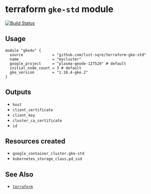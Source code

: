 terraform `gke-std` module
===

[![Build Status](https://travis-ci.org/lsst-sqre/terraform-gke-std.png)](https://travis-ci.org/lsst-sqre/terraform-gke-std)

Usage
---

    module "gke4u" {
      source             = "github.com/lsst-sqre/terraform-gke-std"
      name               = "mycluster"
      google_project     = "plasma-geode-127520" # default
      initial_node_count = 3 # default
      gke_version        = "1.10.4-gke.2"
    }

Outputs
---

* `host`
* `client_certificate`
* `client_key`
* `cluster_ca_certificate`
* `id`

Resources created
---

* `google_container_cluster.gke-std`
* `kubernetes_storage_class.pd_ssd`

See Also
---

* [`terraform`](https://www.terraform.io/)
